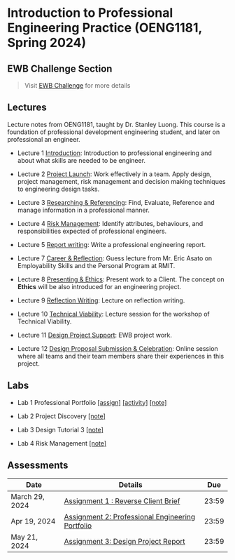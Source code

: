 # Introduction to Professional Engineering Practice (OENG1181, Spring 2024)

## EWB Challenge Section

> Visit [EWB Challenge](./EWB-challenge/README.md) for more details

## Lectures

Lecture notes from OENG1181, taught by Dr. Stanley Luong. This course is a foundation of professional development engineering student, and later on professional an engineer.

* Lecture 1 [Introduction](w1-introduction.md): Introduction to professional engineering and about what skills are needed to be engineer. 

* Lecture 2 [Project Launch](w2-project.md): Work effectively in a team. Apply design, project management, risk management and decision making techniques to engineering design tasks. 

* Lecture 3 [Researching & Referencing](w3-referencing.md): Find, Evaluate, Reference and manage information in a professional manner.

* Lecture 4 [Risk Management](w4-risk.md): Identify attributes, behaviours, and responsibilities expected of professional engineers.

* Lecture 5 [Report writing](report.md): Write a professional engineering report.

* Lecture 7 [Career & Reflection](carrer.md): Guess lecture from Mr. Eric Asato on Employability Skills and the Personal Program at RMIT.

* Lecture 8 [Presenting & Ethics](presenting.md): Present work to a Client. The concept on **Ethics** will be also introduced for an engineering project.

* Lecture 9 [Reflection Writing](reflecion.md): Lecture on reflection writing.

* Lecture 10 [Technical Viability](technical.md): Lecture session for the workshop of Technical Viability.

* Lecture 11 [Design Project Support](design.md): EWB project work.

* Lecture 12 [Design Proposal Submission & Celebration](submission.md): Online session where all teams and their team members share their experiences in this project.

## Labs

* Lab 1 Professional Portfolio [[assign]](https://mega.nz/file/GXhygKYS#s_f_yuPszi1t5CX1UXsQvWkeAEE8AKSPiVPQEOF5qnE) [[activity]](https://mega.nz/file/iXJDAIhA#KDsHEHFl0DcC232MpsfY40km3dNEMpsVfbFhIMSnZfg) [[note]](lab1-introduction.md)

* Lab 2 Project Discovery [[note]](lab2-project.md)

* Lab 3 Design Tutorial 3 [[note]](lab3-referencing.md)

* Lab 4 Risk Management [[note]](./lab4-risk.md)

## Assessments

|  Date|    Details       |  Due   	|
| ------------- |-------------  | ------- |
|    March 29, 2024    |    [Assignment 1 : Reverse Client Brief](https://rmit.instructure.com/courses/135772/assignments/925225)          | 23:59       |
|    Apr 19, 2024    |    [Assignment 2: Professional Engineering Portfolio](https://rmit.instructure.com/courses/135772/assignments/925221)          |  23:59      |
|    May 21, 2024    |    [Assignment 3: Design Project Report](https://rmit.instructure.com/courses/135772/assignments/925223)          | 23:59       |

